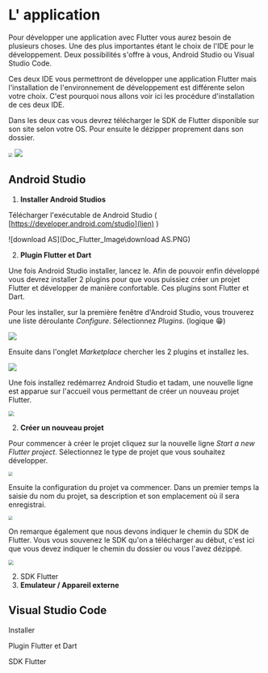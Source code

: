 # L' application

Pour développer une application avec Flutter vous aurez besoin de plusieurs choses. Une des plus importantes étant le choix de l'IDE pour le développement. Deux possibilités s'offre à vous, Android Studio ou Visual Studio Code. 

Ces deux IDE vous permettront de développer une application Flutter mais l'installation de l'environnement de développement est différente selon votre choix. C'est pourquoi nous allons voir ici les procédure d'installation de ces deux IDE. 

Dans les deux cas vous devrez télécharger le SDK de Flutter disponible sur son site selon votre OS. Pour ensuite le dézipper proprement dans son dossier.

<img src="Doc_Flutter_Image\SDK_flutter_1.PNG" style="zoom: 50%;" />

<img src="Doc_Flutter_Image\SDK_flutter_2.PNG"/>



## Android Studio

1. **Installer Android Studios**

Télécharger l'exécutable de Android Studio ( [https://developer.android.com/studio](lien) )

![download AS](Doc_Flutter_Image\download AS.PNG)

2. **Plugin Flutter et Dart**

Une fois Android Studio installer, lancez le. Afin de pouvoir enfin développé vous devrez installer 2 plugins pour que vous puissiez créer un projet Flutter et développer de manière confortable. Ces plugins sont Flutter et Dart.

Pour les installer, sur la première fenêtre d'Android Studio, vous trouverez une liste déroulante *Configure*.
Sélectionnez *Plugins*. (logique :grin:) 

![](Doc_Flutter_Image\Configure_Plugins.png)

Ensuite dans l'onglet *Marketplace* chercher les 2 plugins et installez les.

![](Doc_Flutter_Image\install_plugin.png)

Une fois installez redémarrez Android Studio et tadam, une nouvelle ligne est apparue sur l'accueil vous permettant de créer un nouveau projet Flutter.

<img src="Doc_Flutter_Image\acceuil_2.png" style="zoom: 67%;"/>



2. **Créer un nouveau projet**

Pour commencer à créer le projet cliquez sur la nouvelle ligne *Start a new Flutter project*.
Sélectionnez le type de projet que vous souhaitez développer.

<img src="Doc_Flutter_Image\create_project-1.png" style="zoom: 50%;" />

Ensuite la configuration du projet va commencer. 
Dans un premier temps la saisie du nom du projet, sa description et son emplacement où il sera enregistrai.

<img src="Doc_Flutter_Image\create_project-2.png" style="zoom:50%;" />

On remarque également que nous devons indiquer le chemin du SDK de Flutter. Vous vous souvenez le SDK qu'on a télécharger au début, c'est ici que vous devez indiquer le chemin du dossier ou vous l'avez dézippé.

<img src="Doc_Flutter_Image\SDK_flutter_3.PNG" style="zoom:60%;" />



2. SDK Flutter
3. **Emulateur / Appareil externe**



## Visual Studio Code

Installer

Plugin Flutter et Dart

SDK Flutter




